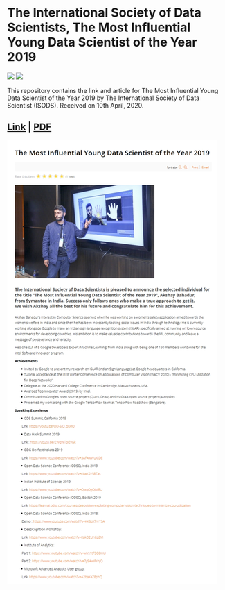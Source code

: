 #  The International Society of Data Scientists, The Most Influential Young Data Scientist of the Year 2019 
[![](https://img.shields.io/github/license/sourcerer-io/hall-of-fame.svg?colorB=ff0000)](https://github.com/akshaybahadur21/Emojinator/blob/master/LICENSE.md)  [![](https://img.shields.io/badge/Akshay-Bahadur-brightgreen.svg?colorB=ff0000)](https://akshaybahadur.com)

This repository contains the link and article for The Most Influential Young Data Scientist of the Year 2019 by The International Society of Data Scientist (ISODS). Received on 10th April, 2020. 

## [Link](https://www.isods.org/news-times/item/16-the-most-influential-young-data-scientist-of-the-year) | [PDF](https://github.com/akshaybahadur21/ISODS-Young-Data-Scientist-Award-2020/blob/master/isods-award.pdf)

<img src="https://github.com/akshaybahadur21/ISODS-Young-Data-Scientist-Award-2020/blob/master/isods-award.jpg">
